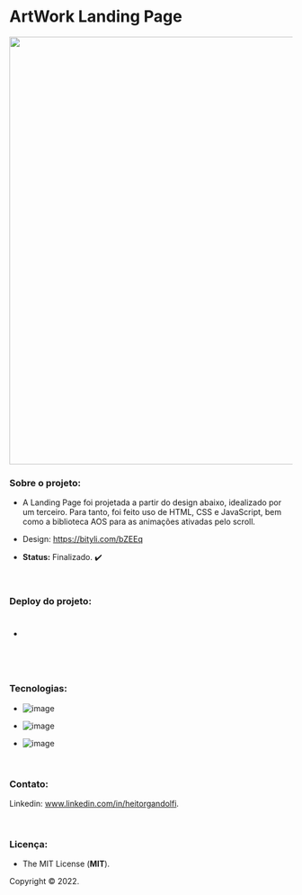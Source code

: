 # ArtWork Landing Page

<div align="center">

<img src="https://user-images.githubusercontent.com/113437603/203556819-a02a91c4-0372-40b1-9bad-5868979dc259.png" width="760px">
 
 </div>

### **Sobre o projeto:**

- A Landing Page foi projetada a partir do design abaixo, idealizado por um terceiro. Para tanto, foi feito uso de HTML, CSS e JavaScript, bem como a biblioteca AOS para as animações ativadas pelo scroll.  

- Design: https://bityli.com/bZEEq

- **Status:** Finalizado. :heavy_check_mark: 

<br>

### **Deploy do projeto:**

- #

<br>


### **Tecnologias:**

- ![image](https://img.shields.io/badge/JavaScript-F7DF1E?style=for-the-badge&logo=javascript&logoColor=black
)

- ![image](https://img.shields.io/badge/HTML5-E34F26?style=for-the-badge&logo=html5&logoColor=white
)
- ![image](https://img.shields.io/badge/CSS3-1572B6?style=for-the-badge&logo=css3&logoColor=white
)

<br>

### **Contato:**

Linkedin: www.linkedin.com/in/heitorgandolfi.


<br>

### **Licença:**

- The MIT License (**MIT**).

Copyright ©️ 2022.

 
